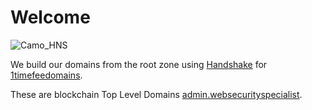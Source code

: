 # Welcome

![Camo_HNS](https://user-images.githubusercontent.com/37987346/90909304-90660180-e3a3-11ea-8828-6be27cfa4029.png)

We build our domains from the root zone using [Handshake](https://handshake.org/) for [1timefeedomains](http://home.1timefeedomains/).

These are blockchain Top Level Domains [admin.websecurityspecialist](http://admin.websecurityspecialist/).
